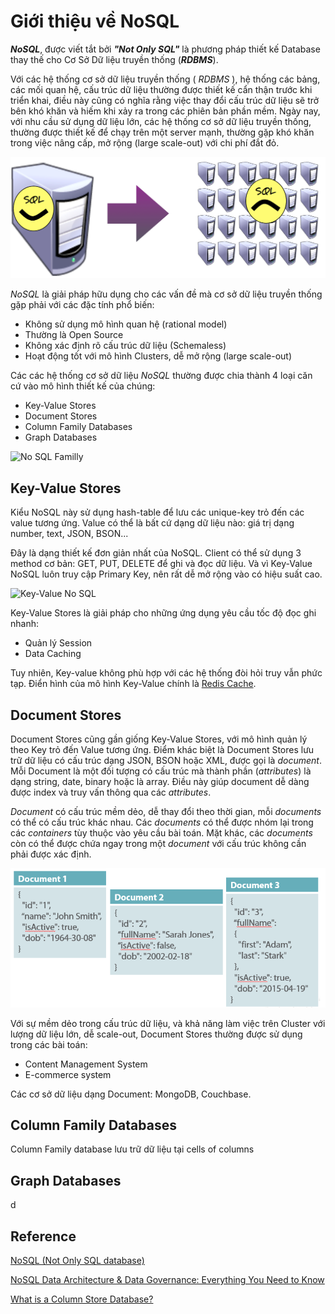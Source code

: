 
# Giới thiệu về NoSQL

**_NoSQL_**, được viết tắt bởi **_"Not Only SQL"_** là phương pháp thiết kế Database thay thế cho Cơ Sở Dữ liệu truyền thống (**_RDBMS_**). 

Với các hệ thống cơ sở dữ liệu truyền thống ( _RDBMS_ ), hệ thống các bảng, các mối quan hệ, cấu trúc dữ liệu thường được thiết kế cẩn thận trước khi triển khai, điều này cũng có nghĩa rằng việc thay đổi cấu trúc dữ liệu sẽ trở bên khó khăn và hiếm khi xảy ra trong các phiên bản phần mềm. 
Ngày nay, với nhu cầu sử dụng dữ liệu lớn, các hệ thống cơ sở dữ liệu truyền thống, thường được thiết kế để chạy trên một server mạnh, thường gặp khó khăn trong việc nâng cấp, mở rộng (large scale-out) với chi phí đắt đỏ. 

![SQL](./imgs/sql.png "Hard to scale-out with SQL")

_NoSQL_ là giải pháp hữu dụng cho các vấn đề mà cơ sở dữ liệu truyền thống gặp phải với các đặc tính phổ biến:

- Không sử dụng mô hình quan hệ (rational model)
- Thường là Open Source
- Không xác định rõ cấu trúc dữ liệu (Schemaless)
- Hoạt động tốt với mô hình Clusters, dễ mở rộng (large scale-out)

Các các hệ thống cơ sở dữ liệu _NoSQL_ thường được chia thành 4 loại căn cứ vào mô hình thiết kế của chúng:

- Key-Value Stores
- Document Stores
- Column Family Databases
- Graph Databases

![No SQL Familly](https://cdn.ttgtmedia.com/rms/onlineImages/data_management-nosql.png "No SQL Familly")

## Key-Value Stores

Kiểu NoSQL này sử dụng hash-table để lưu các unique-key trỏ đến các value tương ứng. Value có thể là bất cứ dạng dữ liệu nào: giá trị dạng number, text, JSON, BSON... 

Đây là dạng thiết kế đơn giản nhất của NoSQL. Client có thể sử dụng 3 method cơ bản: GET, PUT, DELETE để ghi và đọc dữ liệu. Và vì Key-Value NoSQL luôn truy cập Primary Key, nên rất dễ mở rộng vào có hiệu suất cao.

![Key-Value No SQL](https://d3an9kf42ylj3p.cloudfront.net/uploads/2018/02/021518-pic1.png?x38402 "Key-Value No SQL")

Key-Value Stores là giải pháp cho những ứng dụng yêu cầu tốc độ đọc ghi nhanh:
- Quản lý Session
- Data Caching 

Tuy nhiên, Key-value không phù hợp với các hệ thống đòi hỏi truy vẫn phức tạp. Điển hình của mô hình Key-Value chính là [Redis Cache](https://redis.io/ "Redis").

## Document Stores

Document Stores cũng gần giống Key-Value Stores, với mô hình quản lý theo Key trỏ đến Value tương ứng. Điểm khác biệt là Document Stores lưu trữ dữ liệu có cấu trúc dạng JSON, BSON hoặc XML, được gọi là *document*. Mỗi Document  là một đối tượng có cấu trúc mà thành phần (_attributes_) là dạng string, date, binary hoặc là array. Điều này giúp document dễ dàng được index và truy vấn thông qua các _attributes_.

_Document_ có cấu trúc mềm dẻo, dễ thay đổi theo thời gian, mỗi _documents_ có thể có cấu trúc khác nhau. Các _documents_ có thể được nhóm lại trong các _containers_ tùy thuộc vào yêu cầu bài toán. Mặt khác, các _documents_ còn có thể được chứa ngay trong một _document_ với cấu trúc không cần phải được xác định.

![Document Stores](./imgs/documents.png)

Với sự mềm dẻo trong cấu trúc dữ liệu, và khả năng làm việc trên Cluster với lượng dữ liệu lớn, dễ scale-out, Document Stores thường được sử dụng trong các bài toán:

- Content Management System 
- E-commerce system 

Các cơ sở dữ liệu dạng Document: MongoDB, Couchbase.

## Column Family Databases

Column Family database lưu trữ dữ liệu tại cells of columns 

## Graph Databases

d

## Reference 

[NoSQL (Not Only SQL database)](https://searchdatamanagement.techtarget.com/definition/NoSQL-Not-Only-SQL "NoSQL (Not Only SQL database)")

[NoSQL Data Architecture & Data Governance: Everything You Need to Know](http://www.dataversity.net/nosql-data-architecture-data-governance-everything-need-know/ "NoSQL Data Architecture & Data Governance: Everything You Need to Know")

[What is a Column Store Database?](https://database.guide/what-is-a-column-store-database/)

